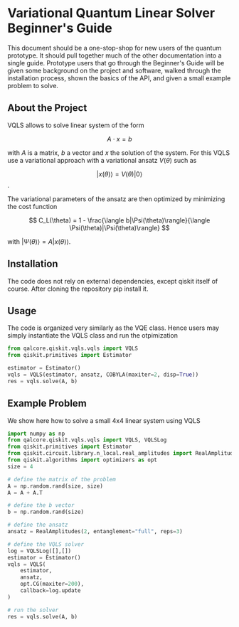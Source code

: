 # Variational Quantum Linear Solver Beginner's Guide

This document should be a one-stop-shop for new users of the quantum prototype. It should pull together much of the other documentation into a single guide. Prototype users that go through the Beginner's Guide will be given some background on the project and software, walked through the installation process, shown the basics of the API, and given a small example problem to solve.

## About the Project

VQLS allows to solve linear system of the form 

$$ A \cdot x = b $$

with $A$ is a matrix, $b$ a vector and $x$ the solution of the system. For this VQLS use a variational approach with a variational ansatz $V(\theta)$ such as 


$$|x(\theta)\rangle = V(\theta)|0\rangle$$. 


The variational parameters of the ansatz are then optimized by minimizing the cost function 

$$ C_L(\theta) = 1 - \frac{\langle b|\Psi(\theta)\rangle}{\langle \Psi(\theta)|\Psi(\theta)\rangle} $$

with $|\Psi(\theta)\rangle = A|x(\theta)\rangle$. 

## Installation
The code does not rely on external dependencies, except qiskit itself of course. After cloning the repository pip install it.

## Usage
The code is organized very similarly as the VQE class. Hence users may simply instantiate the VQLS class and run the otpimization

```python
from qalcore.qiskit.vqls.vqls import VQLS
from qiskit.primitives import Estimator 

estimator = Estimator()
vqls = VQLS(estimator, ansatz, COBYLA(maxiter=2, disp=True))
res = vqls.solve(A, b)

```

## Example Problem
We show here how to solve a small 4x4 linear system using VQLS

```python
import numpy as np
from qalcore.qiskit.vqls.vqls import VQLS, VQLSLog
from qiskit.primitives import Estimator 
from qiskit.circuit.library.n_local.real_amplitudes import RealAmplitudes
from qiskit.algorithms import optimizers as opt
size = 4

# define the matrix of the problem
A = np.random.rand(size, size)
A = A + A.T

# define the b vector
b = np.random.rand(size)

# define the ansatz
ansatz = RealAmplitudes(2, entanglement="full", reps=3)

# define the VQLS solver
log = VQLSLog([],[])
estimator = Estimator()
vqls = VQLS(
    estimator,
    ansatz,
    opt.CG(maxiter=200),
    callback=log.update 
)

# run the solver
res = vqls.solve(A, b)

```

